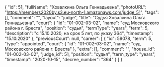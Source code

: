 {
    "id": 51,
    "fullName": "Ховалкина Ольга Геннадьевна",
    "photoURL": "https://members2020by.s3.eu-north-1.amazonaws.com/judge_51",
    "tags": [],
    "comment": "",
    "layout": "judge",
    "title": "Судья Ховалкина Ольга Геннадьевна",
    "court": {
        "id": "01-002-03-02",
        "name": "суд Московского района г. Бреста",
        "position": "судья",
        "termType": "years",
        "term": 5,
        "description": "c 15.10.2020, на срок 5 лет, по указу 364",
        "timestamp": "15.10.2020"
    },
    "previousCourt": null,
    "career": [
        {
            "id": 59078,
            "term": 5,
            "type": "appointed",
            "court": {
                "id": "01-002-03-02",
                "name": "суд Московского района г. Бреста"
            },
            "extra": [],
            "comment": "",
            "house_id": "01-002-03-02",
            "judge_id": 51,
            "position": "судья",
            "term_type": "years",
            "timestamp": "2020-10-15",
            "decree_number": "364"
        }
    ]
}